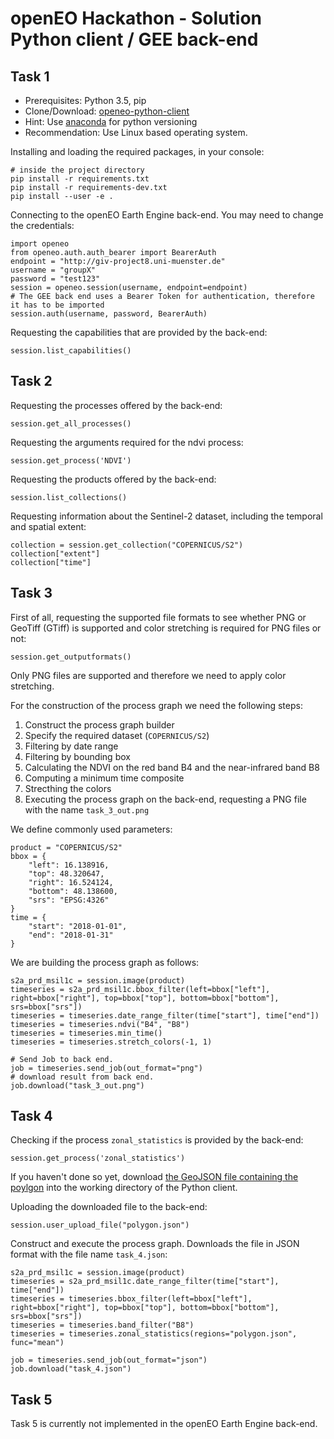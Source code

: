 # openEO Hackathon - Solution Python client / GEE back-end

## Task 1
* Prerequisites: Python 3.5, pip 
* Clone/Download: [openeo-python-client](https://github.com/Open-EO/openeo-python-client)
* Hint: Use [anaconda](https://anaconda.org/anaconda/python) for python versioning
* Recommendation: Use Linux based operating system.

Installing and loading the required packages, in your console:
```{bash}
# inside the project directory
pip install -r requirements.txt
pip install -r requirements-dev.txt
pip install --user -e .
```

Connecting to the openEO Earth Engine back-end. You may need to change the credentials:
```{python}
import openeo
from openeo.auth.auth_bearer import BearerAuth
endpoint = "http://giv-project8.uni-muenster.de"
username = "groupX"
password = "test123"
session = openeo.session(username, endpoint=endpoint)
# The GEE back end uses a Bearer Token for authentication, therefore it has to be imported
session.auth(username, password, BearerAuth)
```

Requesting the capabilities that are provided by the back-end:
```{python}
session.list_capabilities()
```

## Task 2

Requesting the processes offered by the back-end:
```{python}
session.get_all_processes()
```

Requesting the arguments required for the ndvi process:
```{python}
session.get_process('NDVI')
```

Requesting the products offered by the back-end:
```{python}
session.list_collections()
```

Requesting information about the Sentinel-2 dataset, including the temporal and spatial extent:
```{python}
collection = session.get_collection("COPERNICUS/S2")
collection["extent"]
collection["time"]
```

## Task 3

First of all, requesting the supported file formats to see whether PNG or GeoTiff (GTiff) is supported and color stretching is required for PNG files or not:
```{python}
session.get_outputformats()
```

Only PNG files are supported and therefore we need to apply color stretching.

For the construction of the process graph we need the following steps:

1. Construct the process graph builder
2. Specify the required dataset (`COPERNICUS/S2`)
3. Filtering by date range
4. Filtering by bounding box
5. Calculating the NDVI on the red band B4 and the near-infrared band B8
6. Computing a minimum time composite
7. Strecthing the colors
8. Executing the process graph on the back-end, requesting a PNG file with the name `task_3_out.png`

We define commonly used parameters:
```{python}
product = "COPERNICUS/S2"
bbox = {
    "left": 16.138916, 
    "top": 48.320647, 
    "right": 16.524124, 
    "bottom": 48.138600, 
    "srs": "EPSG:4326"
}
time = {
    "start": "2018-01-01",
    "end": "2018-01-31"
}
```
We are building the process graph as follows:
```{python}
s2a_prd_msil1c = session.image(product)
timeseries = s2a_prd_msil1c.bbox_filter(left=bbox["left"], right=bbox["right"], top=bbox["top"], bottom=bbox["bottom"], srs=bbox["srs"])
timeseries = timeseries.date_range_filter(time["start"], time["end"])
timeseries = timeseries.ndvi("B4", "B8")
timeseries = timeseries.min_time()
timeseries = timeseries.stretch_colors(-1, 1)

# Send Job to back end.
job = timeseries.send_job(out_format="png")
# download result from back end.
job.download("task_3_out.png")
```

## Task 4

Checking if the process `zonal_statistics` is provided by the back-end:
```{python}
session.get_process('zonal_statistics')
```

If you haven't done so yet, download [the GeoJSON file containing the poylgon](task-4/polygon.json) into the working directory of the Python client.

Uploading the downloaded file to the back-end:
```{python}
session.user_upload_file("polygon.json")
```

Construct and execute the process graph. Downloads the file in JSON format with the file name `task_4.json`:
```{python}
s2a_prd_msil1c = session.image(product)
timeseries = s2a_prd_msil1c.date_range_filter(time["start"], time["end"])
timeseries = timeseries.bbox_filter(left=bbox["left"], right=bbox["right"], top=bbox["top"], bottom=bbox["bottom"], srs=bbox["srs"])
timeseries = timeseries.band_filter("B8")
timeseries = timeseries.zonal_statistics(regions="polygon.json", func="mean")

job = timeseries.send_job(out_format="json")
job.download("task_4.json")
```

## Task 5

Task 5 is currently not implemented in the openEO Earth Engine back-end.
